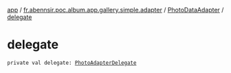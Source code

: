 [app](../../index.md) / [fr.abennsir.poc.album.app.gallery.simple.adapter](../index.md) / [PhotoDataAdapter](index.md) / [delegate](./delegate.md)

# delegate

`private val delegate: `[`PhotoAdapterDelegate`](../../fr.abennsir.poc.album.app.gallery.adapter/-photo-adapter-delegate/index.md)